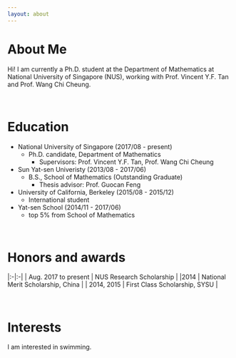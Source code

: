 ```yaml
---
layout: about
---
```


# About Me
Hi! I am currently a Ph.D. student at the Department of Mathematics at National University of Singapore (NUS), working with Prof. Vincent Y.F. Tan and Prof. Wang Chi Cheung.
<!---There is no specific format here. You can fill out the form you want.  
For example, you might want to write a brief introduction about your self, experience, interests, publications, and other information.  
I wrote "about me", "career", and "interests" on this page as an example.  
--->

<br/>

# Education
* National University of Singapore (2017/08 - present)
  * Ph.D. candidate, Department of Mathematics
    * Supervisors: Prof. Vincent Y.F. Tan, Prof. Wang Chi Cheung 
* Sun Yat-sen Univeristy (2013/08 - 2017/06)
  * B.S., School of Mathematics (Outstanding Graduate)
    * Thesis advisor: Prof. Guocan Feng
* University of California, Berkeley (2015/08 - 2015/12)
  * International student
* Yat-sen School (2014/11 - 2017/06)
  * top 5% from School of Mathematics

<br/>

# Honors and awards

|:-|:-|
| Aug. 2017 to present	| NUS Research Scholarship |
|2014	                 | National Merit Scholarship, China |
| 2014, 2015	          | First Class Scholarship, SYSU |

<br/>

  
<!---# Career
* Second Company (2012/01 ~ )
  * Web Application Firewall
    * Developed TCP network acceleration module.
    * Developde Application User Interface.
* First Company (2011/01 ~ 2011/12)
  * VPN Development Company
  * Team Leader of VPN Development Div.
<br/>
--->

# Interests
I am interested in swimming.
<!---I am interested in technology trends.  
I'm not afraid to learn languages, but I enjoy using Python.  
I like to automate and reduce annoying things.  
--->
